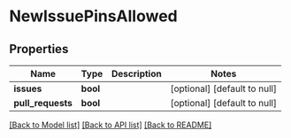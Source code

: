 # NewIssuePinsAllowed

## Properties
Name | Type | Description | Notes
------------ | ------------- | ------------- | -------------
**issues** | **bool** |  | [optional] [default to null]
**pull_requests** | **bool** |  | [optional] [default to null]

[[Back to Model list]](../README.md#documentation-for-models) [[Back to API list]](../README.md#documentation-for-api-endpoints) [[Back to README]](../README.md)


